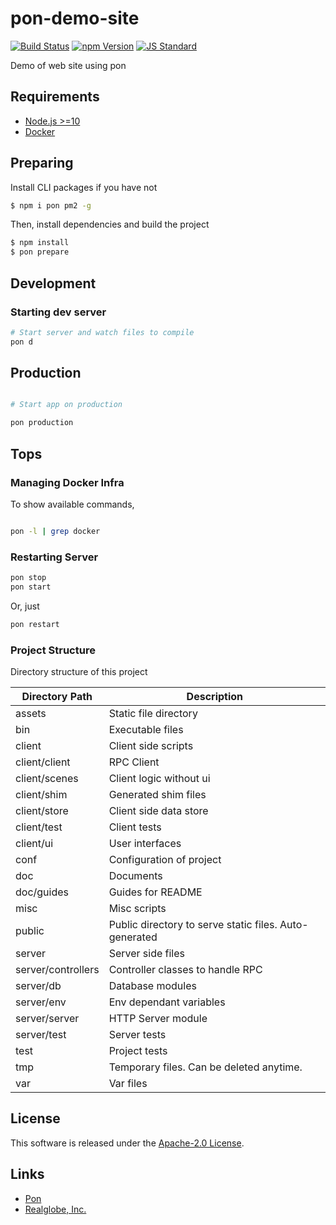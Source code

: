 pon-demo-site
==========

<!---
This file is generated by ape-tmpl. Do not update manually.
--->

<!-- Badge Start -->
<a name="badges"></a>

[![Build Status][bd_travis_shield_url]][bd_travis_url]
[![npm Version][bd_npm_shield_url]][bd_npm_url]
[![JS Standard][bd_standard_shield_url]][bd_standard_url]

[bd_repo_url]: https://github.com/realglobe-Inc/pon-demo-site
[bd_travis_url]: http://travis-ci.org/realglobe-Inc/pon-demo-site
[bd_travis_shield_url]: http://img.shields.io/travis/realglobe-Inc/pon-demo-site.svg?style=flat
[bd_travis_com_url]: http://travis-ci.com/realglobe-Inc/pon-demo-site
[bd_travis_com_shield_url]: https://api.travis-ci.com/realglobe-Inc/pon-demo-site.svg?token=
[bd_license_url]: https://github.com/realglobe-Inc/pon-demo-site/blob/master/LICENSE
[bd_codeclimate_url]: http://codeclimate.com/github/realglobe-Inc/pon-demo-site
[bd_codeclimate_shield_url]: http://img.shields.io/codeclimate/github/realglobe-Inc/pon-demo-site.svg?style=flat
[bd_codeclimate_coverage_shield_url]: http://img.shields.io/codeclimate/coverage/github/realglobe-Inc/pon-demo-site.svg?style=flat
[bd_gemnasium_url]: https://gemnasium.com/realglobe-Inc/pon-demo-site
[bd_gemnasium_shield_url]: https://gemnasium.com/realglobe-Inc/pon-demo-site.svg
[bd_npm_url]: http://www.npmjs.org/package/pon-demo-site
[bd_npm_shield_url]: http://img.shields.io/npm/v/pon-demo-site.svg?style=flat
[bd_standard_url]: http://standardjs.com/
[bd_standard_shield_url]: https://img.shields.io/badge/code%20style-standard-brightgreen.svg

<!-- Badge End -->


<!-- Description Start -->
<a name="description"></a>

Demo of web site using pon

<!-- Description End -->


<!-- Overview Start -->
<a name="overview"></a>



<!-- Overview End -->


<!-- Sections Start -->
<a name="sections"></a>

<!-- Section from "doc/guides/00.Requiements.md.hbs" Start -->

<a name="section-doc-guides-00-requiements-md"></a>

Requirements
----------

+ [Node.js &gt;&#x3D;10](https://nodejs.org/en/)
+ [Docker](https://www.docker.com/)


<!-- Section from "doc/guides/00.Requiements.md.hbs" End -->

<!-- Section from "doc/guides/01.Preparing.md.hbs" Start -->

<a name="section-doc-guides-01-preparing-md"></a>

Preparing
----------

Install CLI packages if you have not

```bash
$ npm i pon pm2 -g
```

Then, install dependencies and build the project

```bash
$ npm install
$ pon prepare
```

<!-- Section from "doc/guides/01.Preparing.md.hbs" End -->

<!-- Section from "doc/guides/02.Development.md.hbs" Start -->

<a name="section-doc-guides-02-development-md"></a>

Development
----------

### Starting dev server

```bash
# Start server and watch files to compile
pon d
```

<!-- Section from "doc/guides/02.Development.md.hbs" End -->

<!-- Section from "doc/guides/03.Production.md.hbs" Start -->

<a name="section-doc-guides-03-production-md"></a>

Production
----------

```bash

# Start app on production

pon production
```

<!-- Section from "doc/guides/03.Production.md.hbs" End -->

<!-- Section from "doc/guides/10.Tips.md.hbs" Start -->

<a name="section-doc-guides-10-tips-md"></a>

Tops
-----------

### Managing Docker Infra

To show available commands,

```bash

pon -l | grep docker

```

### Restarting Server

```bash
pon stop
pon start
```

Or, just

```bash
pon restart
```


### Project Structure

Directory structure of this project

| Directory Path | Description |
| ---- | ----- |
| assets | Static file directory |
| bin | Executable files |
| client | Client side scripts |
| client/client | RPC Client |
| client/scenes | Client logic without ui |
| client/shim | Generated shim files |
| client/store | Client side data store |
| client/test | Client tests |
| client/ui | User interfaces |
| conf | Configuration of project |
| doc | Documents |
| doc/guides | Guides for README |
| misc | Misc scripts |
| public | Public directory to serve static files. Auto-generated |
| server | Server side files |
| server/controllers | Controller classes to handle RPC |
| server/db | Database modules |
| server/env | Env dependant variables |
| server/server | HTTP Server module |
| server/test | Server tests |
| test | Project tests |
| tmp | Temporary files. Can be deleted anytime. |
| var | Var files |



<!-- Section from "doc/guides/10.Tips.md.hbs" End -->


<!-- Sections Start -->


<!-- LICENSE Start -->
<a name="license"></a>

License
-------
This software is released under the [Apache-2.0 License](https://github.com/realglobe-Inc/pon-demo-site/blob/master/LICENSE).

<!-- LICENSE End -->


<!-- Links Start -->
<a name="links"></a>

Links
------

+ [Pon][pon_url]
+ [Realglobe, Inc.][realglobe,_inc__url]

[pon_url]: https://github.com/realglobe-Inc/pon
[realglobe,_inc__url]: http://realglobe.jp

<!-- Links End -->
